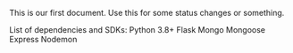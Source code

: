 
This is our first document. 
  Use this for some status changes or something.
  
  
  List of dependencies and SDKs:
  Python 3.8+
  Flask
  Mongo
  Mongoose
  Express
  Nodemon

